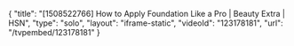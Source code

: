 {
    "title": "[1508522766] How to Apply Foundation Like a Pro | Beauty Extra | HSN",
    "type": "solo",
    "layout": "iframe-static",
    "videoId": "123178181",
    "url": "\/tvpembed\/123178181"
}